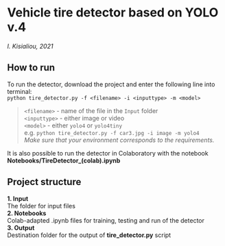 # Vehicle tire detector based on YOLO v.4  
*I. Kisialiou, 2021*  
## How to run
To run the detector, download the project and enter the following line into terminal:    
`python tire_detector.py -f <filename> -i <inputtype> -m <model>`  
> `<filename>` - name of the file in the `Input` folder  
>`<inputtype>` - either image or video  
>`<model>` - either `yolo4` or `yolo4tiny`  
> e.g. `python tire_detector.py -f car3.jpg -i image -m yolo4`  
> *Make sure that your environment corresponds to the requirements.*  

It is also possible to run the detector in Colaboratory with the notebook  
**Notebooks/TireDetector_(colab).ipynb**  

## Project structure  
**1. Input**  
The folder for input files  
**2. Notebooks**  
Colab-adapted .ipynb files for training, testing and run of the detector  
**3. Output**  
Destination folder for the output of **tire_detector.py** script  
